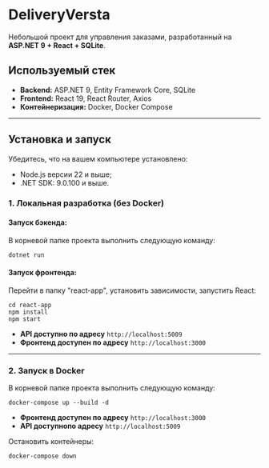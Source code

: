 # DeliveryVersta

Небольшой проект для управления заказами, разработанный на **ASP.NET 9 + React + SQLite**.

## Используемый стек
- **Backend:** ASP.NET 9, Entity Framework Core, SQLite
- **Frontend:** React 19, React Router, Axios
- **Контейнеризация:** Docker, Docker Compose

---

## Установка и запуск

Убедитесь, что на вашем компьютере установлено:
- Node.js версии 22 и выше;
- .NET SDK: 9.0.100 и выше.

### 1. Локальная разработка (без Docker)
#### Запуск бэкенда:
В корневой папке проекта выполнить следующую команду:
```
dotnet run
```
#### Запуск фронтенда:
Перейти в папку "react-app", установить зависимости, запустить React:
```
cd react-app
npm install
npm start
``` 
- **API доступно по адресу** `http://localhost:5009`  
- **Фронтенд доступен по адресу** `http://localhost:3000`  

---

### 2. Запуск в Docker
В корневой папке проекта выполнить следующую команду:
```
docker-compose up --build -d
```
- **Фронтенд доступен по адресу** `http://localhost:3000`  
- **API доступнопо адресу** `http://localhost:5009`  

Остановить контейнеры:
```
docker-compose down
```